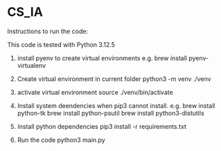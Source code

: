 # CS_IA
Instructions to run the code:

This code is tested with Python 3.12.5

1. install pyenv to create virtual environments
e.g. brew install pyenv-virtualenv

2. Create virtual environment in current folder
python3 -m venv ./venv

3. activate virtual environment
source ./venv/bin/activate

4. Install system deendencies when pip3 cannot install. e.g.
brew install python-tk
brew install python-psutil
brew install python3-distutils

5. Install python dependencies
pip3 install -r requirements.txt

6. Run the code
python3 main.py
